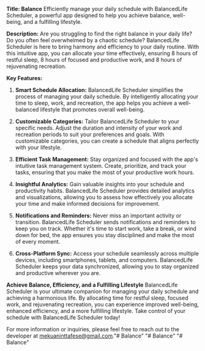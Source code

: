 

**Title: Balance**
Efficiently manage your daily schedule with BalancedLife Scheduler, a powerful app designed to help you achieve balance, well-being, and a fulfilling lifestyle.

**Description:**
Are you struggling to find the right balance in your daily life? Do you often feel overwhelmed by a chaotic schedule? BalancedLife Scheduler is here to bring harmony and efficiency to your daily routine. With this intuitive app, you can allocate your time effectively, ensuring 8 hours of restful sleep, 8 hours of focused and productive work, and 8 hours of rejuvenating recreation.

**Key Features:**

1. **Smart Schedule Allocation:** BalancedLife Scheduler simplifies the process of managing your daily schedule. By intelligently allocating your time to sleep, work, and recreation, the app helps you achieve a well-balanced lifestyle that promotes overall well-being.

2. **Customizable Categories:** Tailor BalancedLife Scheduler to your specific needs. Adjust the duration and intensity of your work and recreation periods to suit your preferences and goals. With customizable categories, you can create a schedule that aligns perfectly with your lifestyle.

3. **Efficient Task Management:** Stay organized and focused with the app's intuitive task management system. Create, prioritize, and track your tasks, ensuring that you make the most of your productive work hours.

4. **Insightful Analytics:** Gain valuable insights into your schedule and productivity habits. BalancedLife Scheduler provides detailed analytics and visualizations, allowing you to assess how effectively you allocate your time and make informed decisions for improvement.

5. **Notifications and Reminders:** Never miss an important activity or transition. BalancedLife Scheduler sends notifications and reminders to keep you on track. Whether it's time to start work, take a break, or wind down for bed, the app ensures you stay disciplined and make the most of every moment.

6. **Cross-Platform Sync:** Access your schedule seamlessly across multiple devices, including smartphones, tablets, and computers. BalancedLife Scheduler keeps your data synchronized, allowing you to stay organized and productive wherever you are.

**Achieve Balance, Efficiency, and a Fulfilling Lifestyle**
BalancedLife Scheduler is your ultimate companion for managing your daily schedule and achieving a harmonious life. By allocating time for restful sleep, focused work, and rejuvenating recreation, you can experience improved well-being, enhanced efficiency, and a more fulfilling lifestyle. Take control of your schedule with BalancedLife Scheduler today!

For more information or inquiries, please feel free to reach out to the developer at mekuaninttafese@gmail.com."# Balance" 
"# Balance" 
"# Balance" 
